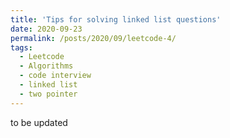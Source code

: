 ```yaml
---
title: 'Tips for solving linked list questions'
date: 2020-09-23
permalink: /posts/2020/09/leetcode-4/
tags:
  - Leetcode
  - Algorithms
  - code interview
  - linked list
  - two pointer
---
```


to be updated
